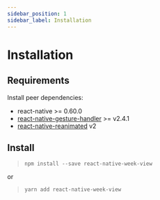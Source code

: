 ```yaml
---
sidebar_position: 1
sidebar_label: Installation
---
```


# Installation

## Requirements

Install peer dependencies:

* react-native >= 0.60.0
* [react-native-gesture-handler](https://docs.swmansion.com/react-native-gesture-handler/docs/installation/) >= v2.4.1
* [react-native-reanimated](https://docs.swmansion.com/react-native-reanimated/docs/fundamentals/installation) v2


## Install

> `npm install --save react-native-week-view`

or

> `yarn add react-native-week-view`

